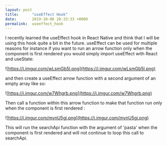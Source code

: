 ```yaml
---
layout: post
title:      "useEffect Hook"
date:       2019-10-06 20:33:33 +0000
permalink:  useeffect_hook
---
```



I recently learned the useEffect hook in React Native and think that I will be using this hook quite a bit in the future. useEffect can be used for multiple reasons for instance if you want to run an arrow function only when the component is first rendered you would simply import useEffect with React and useState:

![https://i.imgur.com/wLsmGb5l.png](https://i.imgur.com/wLsmGb5l.png)

and then create a useEffect arrow function with a second argument of an empty array like so:

![https://i.imgur.com/w7Whgrb.png](https://i.imgur.com/w7Whgrb.png)

Then call a function within this arrow function to make that function run only when the component is first rendered :

![https://i.imgur.com/mvnU5gj.png](https://i.imgur.com/mvnU5gj.png)

This will run the searchApi function with the argument of 'pasta' when the component is first rendered and will not continue to loop this call to searchApi.
